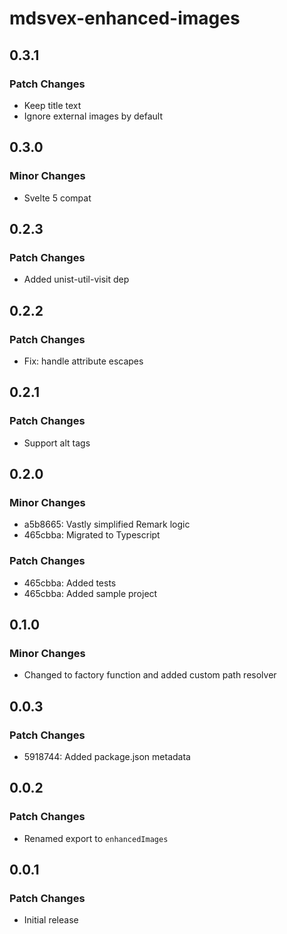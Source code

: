 # mdsvex-enhanced-images

## 0.3.1

### Patch Changes

- Keep title text
- Ignore external images by default

## 0.3.0

### Minor Changes

- Svelte 5 compat

## 0.2.3

### Patch Changes

- Added unist-util-visit dep

## 0.2.2

### Patch Changes

- Fix: handle attribute escapes

## 0.2.1

### Patch Changes

- Support alt tags

## 0.2.0

### Minor Changes

- a5b8665: Vastly simplified Remark logic
- 465cbba: Migrated to Typescript

### Patch Changes

- 465cbba: Added tests
- 465cbba: Added sample project

## 0.1.0

### Minor Changes

- Changed to factory function and added custom path resolver

## 0.0.3

### Patch Changes

- 5918744: Added package.json metadata

## 0.0.2

### Patch Changes

- Renamed export to `enhancedImages`

## 0.0.1

### Patch Changes

- Initial release
